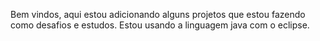 Bem vindos, aqui estou adicionando alguns projetos que estou fazendo como desafios e estudos.
Estou usando a linguagem java com o eclipse. 
